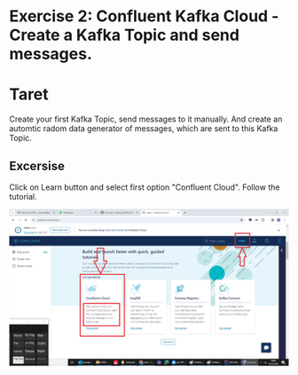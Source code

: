 # Exercise 2: Confluent Kafka Cloud - Create a Kafka Topic and send messages.

# Taret
Create your first Kafka Topic, send messages to it manually. And create an automtic 
radom data generator of messages, which are sent to this Kafka Topic.

## Excersise
Click on Learn button and select first option "Confluent Cloud". Follow the tutorial.

![img_1.png](img_1.png)